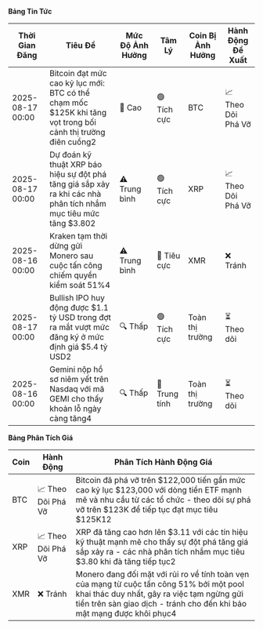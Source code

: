**Bảng Tin Tức**

| Thời Gian Đăng | Tiêu Đề | Mức Độ Ảnh Hưởng | Tâm Lý | Coin Bị Ảnh Hưởng | Hành Động Đề Xuất |
|------------------|----------|--------|-----------|------------------|------------------|
| 2025-08-17 00:00 | Bitcoin đạt mức cao kỷ lục mới: BTC có thể chạm mốc $125K khi tăng vọt trong bối cảnh thị trường điên cuồng2 | 🚨 Cao | 🟢 Tích cực | BTC | 📈 Theo Dõi Phá Vỡ |
| 2025-08-17 00:00 | Dự đoán kỹ thuật XRP báo hiệu sự đột phá tăng giá sắp xảy ra khi các nhà phân tích nhắm mục tiêu mức tăng $3.802 | ⚠️ Trung bình | 🟢 Tích cực | XRP | 📈 Theo Dõi Phá Vỡ |
| 2025-08-16 00:00 | Kraken tạm thời dừng gửi Monero sau cuộc tấn công chiếm quyền kiểm soát 51%4 | ⚠️ Trung bình | 🔴 Tiêu cực | XMR | ❌ Tránh |
| 2025-08-17 00:00 | Bullish IPO huy động được $1.1 tỷ USD trong đợt ra mắt vượt mức đăng ký ở mức định giá $5.4 tỷ USD2 | 🔍 Thấp | 🟢 Tích cực | Toàn thị trường | ⏳ Theo dõi |
| 2025-08-16 00:00 | Gemini nộp hồ sơ niêm yết trên Nasdaq với mã GEMI cho thấy khoản lỗ ngày càng tăng4 | 🔍 Thấp | 🔵 Trung tính | Toàn thị trường | ⏳ Theo dõi |

**Bảng Phân Tích Giá**

| Coin | Hành Động | Phân Tích Hành Động Giá |
|------|--------|---------------------|
| BTC | 📈 Theo Dõi Phá Vỡ | Bitcoin đã phá vỡ trên $122,000 tiến gần mức cao kỷ lục $123,000 với dòng tiền ETF mạnh mẽ và nhu cầu từ các tổ chức - theo dõi sự phá vỡ trên $123K để tiếp tục đạt mục tiêu $125K12 |
| XRP | 📈 Theo Dõi Phá Vỡ | XRP đã tăng cao hơn lên $3.11 với các tín hiệu kỹ thuật mạnh mẽ cho thấy sự đột phá tăng giá sắp xảy ra - các nhà phân tích nhắm mục tiêu $3.80 khi đà tăng tiếp tục2 |
| XMR | ❌ Tránh | Monero đang đối mặt với rủi ro về tính toàn vẹn của mạng từ cuộc tấn công 51% bởi một pool khai thác duy nhất, gây ra việc tạm ngừng gửi tiền trên sàn giao dịch - tránh cho đến khi bảo mật mạng được khôi phục4 |
